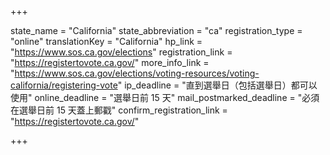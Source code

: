 +++

state_name = "California"
state_abbreviation = "ca"
registration_type = "online"
translationKey = "California"
hp_link = "https://www.sos.ca.gov/elections"
registration_link = "https://registertovote.ca.gov/"
more_info_link = "https://www.sos.ca.gov/elections/voting-resources/voting-california/registering-vote"
ip_deadline = "直到選舉日（包括選舉日）都可以使用"
online_deadline = "選舉日前 15 天"
mail_postmarked_deadline = "必須在選舉日前 15 天蓋上郵戳"
confirm_registration_link = "https://registertovote.ca.gov/"

+++